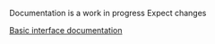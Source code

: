 Documentation is a work in progress
Expect changes

[Basic interface documentation](docs/interface.md)
